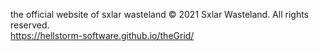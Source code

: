 the official website of sxlar wasteland
© 2021 Sxlar Wasteland. All rights reserved.<br>
https://hellstorm-software.github.io/theGrid/
